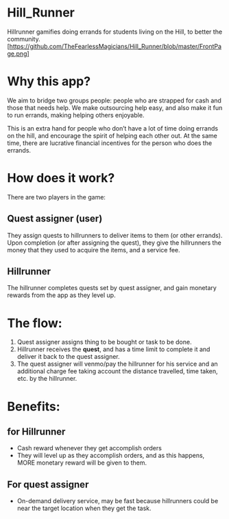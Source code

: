 # Hill_Runner
Hillrunner gamifies doing errands for students living on the Hill, to better the community.
[https://github.com/TheFearlessMagicians/Hill_Runner/blob/master/FrontPage.png]
# Why this app?
We aim to bridge two groups people: people who are strapped for cash and those that needs help. We make outsourcing help easy, and also make it fun to run errands, making helping others enjoyable.

This is an extra hand for people who don’t have a lot of time doing errands on the hill, and encourage the spirit of helping each other out. At the same time, there are lucrative financial incentives for the person who does the errands.

# How does it work?
There are two players in the game:
## Quest assigner (user)
They assign quests to hillrunners to deliver items to them (or other errands). Upon completion (or after assigning the quest), they give the hillrunners the money that they used to acquire the items, and a service fee.
## Hillrunner
The hillrunner completes quests set by quest assigner, and gain monetary rewards from the app as they level up.

# The flow:
1. Quest assigner assigns thing to be bought or task to be done.
2.  Hillrunner receives the **quest**, and has a time limit to complete it and deliver it back to the quest assigner.
3.  The quest assigner will venmo/pay the hillrunner for his service and an additional charge fee taking account the distance travelled, time taken, etc. by the hillrunner.

# Benefits:
## for Hillrunner
* Cash reward whenever they get accomplish orders
* They will level up as they accomplish orders, and as this happens, MORE monetary reward will be given to them.

## For quest assigner
* On-demand delivery service, may be fast because hillrunners could be near the target location when they get the task.
